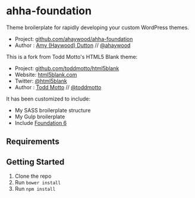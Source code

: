 # ahha-foundation

Theme broilerplate for rapidly developing your custom WordPress themes.

* Project: [github.com/ahaywood/ahha-foundation](https://github.com/toddmotto/html5blank)
* Author : [Amy (Haywood) Dutton](http://www.amyhaywood.com) // [@ahaywood](http://twitter.com/ahaywood)

This is a fork from Todd Motto's HTML5 Blank theme:

* Project: [github.com/toddmotto/html5blank](https://github.com/toddmotto/html5blank)
* Website: [html5blank.com](http://html5blank.com)
* Twitter: [@html5blank](http://twitter.com/html5blank)
* Author : [Todd Motto](http://toddmotto.com) // [@toddmotto](http://twitter.com/toddmotto)

It has been customized to include:
* My SASS broilerplate structure
* My Gulp broilerplate
* Include [Foundation 6](foundation.zurb.com/docs/)

## Requirements


## Getting Started

1. Clone the repo
2. Run `bower install`
3. Run `npm install`

